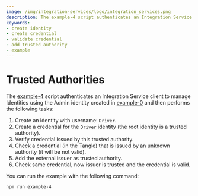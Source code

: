 ```yaml
---
image: /img/integration-services/logo/integration_services.png
description: The example-4 script authenticates an Integration Service client to manage Identities using the Admin identity created in example-0 and then creates and verifies identities and credentials.
keywords:
- create identity
- create credential
- validate credential
- add trusted authority
- example
---
```


# Trusted Authorities

The [example-4](https://github.com/iotaledger/integration-services/blob/develop/clients/node/examples/4-TrustedAuthorities.ts)
script authenticates an Integration Service client to manage Identities using the Admin identity created in [example-0](how-to-run-examples) and then performs the following tasks:

1. Create an identity with username: `Driver`.
2. Create a credential for the `Driver` identity (the root identity is a trusted authority).
3. Verify credential issued by this trusted authority.
4. Check a credential (in the Tangle) that is issued by an unknown authority (it will be not valid). 
5. Add the external issuer as trusted authority.
6. Check same credential, now issuer is trusted and the credential is valid.

You can run the example with the following command:

```bash
npm run example-4
```

